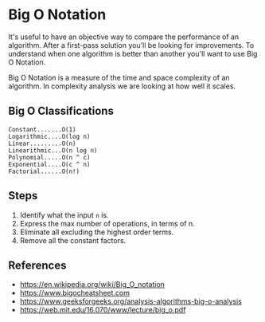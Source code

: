 # Big O Notation

It's useful to have an objective way to compare the performance of an algorithm. After a first-pass solution you'll be looking for improvements. To understand when one algorithm is better than another you'll want to use Big O Notation.

Big O Notation is a measure of the time and space complexity of an algorithm. In complexity analysis we are looking at how well it scales.

## Big O Classifications

    Constant.......O(1)
    Logarithmic....O(log n)
    Linear.........O(n)
    Linearithmic...O(n log n)
    Polynomial.....O(n ^ c)
    Exponential....O(c ^ n)
    Factorial......O(n!)

## Steps

1. Identify what the input `n` is.
2. Express the max number of operations, in terms of n.
3. Eliminate all excluding the highest order terms.
4. Remove all the constant factors.

## References

- https://en.wikipedia.org/wiki/Big_O_notation
- https://www.bigocheatsheet.com
- https://www.geeksforgeeks.org/analysis-algorithms-big-o-analysis
- https://web.mit.edu/16.070/www/lecture/big_o.pdf
